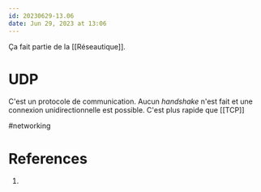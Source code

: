 ```yaml
---
id: 20230629-13.06
date: Jun 29, 2023 at 13:06
---
```


Ça fait partie de la [[Réseautique]].

# UDP

C'est un protocole de communication. Aucun *handshake* n'est fait et une connexion unidirectionnelle est possible. C'est plus rapide que [[TCP]]

#networking 

# References
1. 

